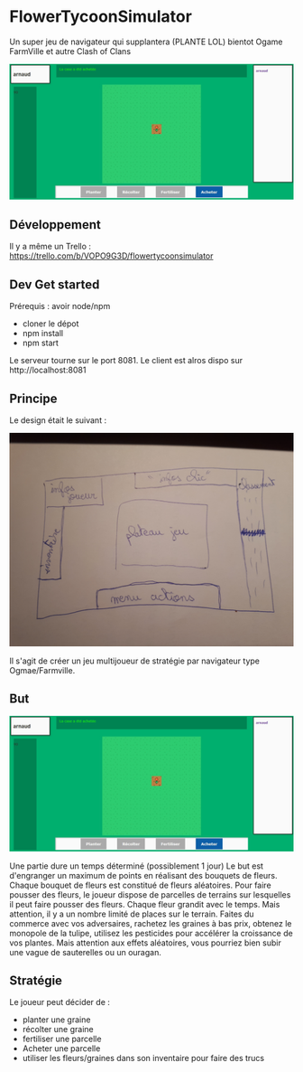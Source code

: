 # FlowerTycoonSimulator
Un super jeu de navigateur qui supplantera (PLANTE LOL) bientot Ogame FarmVille et autre Clash of Clans

![preview](img/preview.jpg)

## Développement

Il y a même un Trello : https://trello.com/b/VOPO9G3D/flowertycoonsimulator

## Dev Get started

Prérequis : avoir node/npm

 - cloner le dépot
 - npm install 
 - npm start

 Le serveur tourne sur le port 8081.
 Le client est alros dispo sur http://localhost:8081

## Principe

Le design était le suivant :

![design](img/design.jpg)

Il s'agit de créer un jeu multijoueur de stratégie par navigateur type Ogmae/Farmville.

## But

![preview](img/preview.jpg)

Une partie dure un temps déterminé (possiblement 1 jour)
Le but est d'engranger un maximum de points en réalisant des bouquets de fleurs.
Chaque bouquet de fleurs est constitué de fleurs aléatoires.
Pour faire pousser des fleurs, le joueur dispose de parcelles de terrains sur lesquelles il peut faire pousser des fleurs. Chaque fleur grandit avec le temps.
Mais attention, il y a un nombre limité de places sur le terrain.
Faites du commerce avec vos adversaires, rachetez les graines à bas prix, obtenez le monopole de la tulipe, utilisez les pesticides pour accélérer la croissance de vos plantes. Mais attention aux effets aléatoires, vous pourriez bien subir une vague de sauterelles ou un ouragan.

## Stratégie

Le joueur peut décider de :

 - planter une graine
 - récolter une graine
 - fertiliser une parcelle
 - Acheter une parcelle
 - utiliser les fleurs/graines dans son inventaire pour faire des trucs
